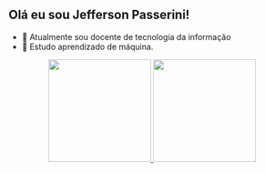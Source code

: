 ## Olá eu sou Jefferson Passerini!

- 🔭 Atualmente sou docente de tecnologia da informação
- 🌱 Estudo aprendizado de máquina.

<div align="center">
  <a href="https://github.com/jeffersonarpasserini/">
  <img height="180em" src="https://github-readme-stats.vercel.app/api?username=jeffersonarpasserini&show_icons=true&theme=dark&include_all_commits=true&count_private=true"/>
  <img height="180em" src="https://github-readme-stats.vercel.app/api/top-langs/?username=jeffersonarpasserini&layout=compact&langs_count=7&theme=dark"/>
</div>



